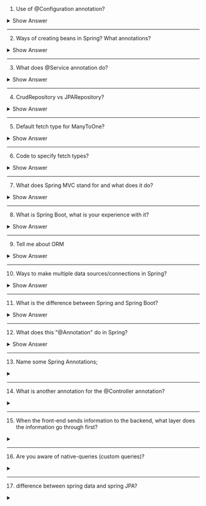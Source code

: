 
1. Use of @Configuration annotation?

<details> <summary>Show Answer</summary>
 
<blockquote>

Java Spring Framework, the `@Configuration` annotation is used to indicate that a class contains bean definitions that should be processed by the Spring container.

A class annotated with `@Configuration` is effectively a factory for creating beans, and its methods annotated with `@Bean` will create and configure individual beans. When the Spring container starts up, it will scan the application context for any `@Configuration` annotated classes and process them accordingly.
  
</blockquote>

</details>

---

2. Ways of creating beans in Spring? What annotations?

<details> <summary>Show Answer</summary>
 
<blockquote>

In spring framework, the beans can be created in three different ways:

1. XML configuration

The following syntax is used to define a bean

```XML
<bean id="..." class="...">
   <!-- dependencies and configuration for this bean go here -->
</bean>
```

2. `@Component` annotation

A bean will be registered for every class that has a `@Component` annotation in the Spring container with a bean id.

```java
package com.demo.annotationsconfig;

import org.springframework.stereotype.Component;

@Component
public class App {
}
```

3. `@Configuration` annotated class with `@Bean` annotated methods.

A class annotated with `@Configuration` is effectively a factory for creating beans, and its methods annotated with `@Bean` will create and configure individual beans.

```java
@Configuration
public class MyConfiguration {

    @Bean
    public MyBean myBean() {
        return new MyBean();
    }
}
```
  
</blockquote>

</details>

---

3. What does @Service annotation do?

<details> <summary>Show Answer</summary>
 
<blockquote>

**`@Service`:**

It is a specialization of `@Component`. The business logic of an application is in the service layer, `@Service` annotation is used to indicate that a class belongs to the service layer.
  
</blockquote>

</details>

---


4. CrudRepository vs JPARepository?

<details> <summary>Show Answer</summary>
 
<blockquote>



- The central interface in Spring Data repository is `Repository`. 
- Both CrudRepository and JPARepository are interfaces provided by Spring Data JPA to perform basic CRUD (Create, Read, Update, Delete) operations on entities in a database.
- The `CrudRepository` extends the `Repository`. It provides sophisticated CRUD functionality with methods like `save`, `findById`, `findAll`, `count`, `delete`, `existesById` etc.

- The `JpaRepository` extends the `CrudRepository` along with other repositories like  `ListCrudRepository`, `ListPagingAndSortingRepository`, and `PagingAndSortingRepository` etc.
- JpaRepository provides fine grained control over repository layer and it also as additional methods to perform more complex queries using the JPQL (Java Persistence Query Language) or native SQL queries like `findAll(Pageable)`, `findAll(Sort)`, `flush()` and `saveAndFlush(S)` etc.


  
</blockquote>

</details>

---

5. Default fetch type for ManyToOne?

<details> <summary>Show Answer</summary>
 
<blockquote>

The default fetch type for a `@ManyToOne` association in JPA (Java Persistence API) is `EAGER`. This means that when an entity containing a `@ManyToOne` association is fetched from the database, the associated entity is also fetched eagerly, by default.

The fetch type can be changed to `LAZY` explicityly by using the following code:

```java
@ManyToOne(fetch = FetchType.LAZY)
private OtherEntity otherEntity;
```
With LAZY fetch type, the associated entity will only be fetched from the database when it is actually accessed for the first time, which can help to improve performance by reducing unnecessary database queries.
  
</blockquote>

</details>

---

6. Code to specify fetch types?

<details> <summary>Show Answer</summary>
 
<blockquote>

The fetch type referes to the different ways of retreiving data from a database. There are two types:

1. `EAGER`: EAGER loading means that the associated entity or collection will be loaded immediately along with the owning entity. In other words, when an entity is retrieved from the database, its associated entities or collections are also retrieved from the database and loaded into memory.
2. `LAZY`: LAZY loading means that the associated entity or collection will not be loaded along with the owning entity. Instead, the associated entity or collection is loaded from the database only when it is actually accessed in the code.

The code to specify the fetch type is:

```java
import org.hibernate.FetchMode;
import org.hibernate.annotations.Fetch;

@Entity
public class Order {

    @OneToMany(fetch = FetchType.LAZY)
    private List<OrderItem> items;

    @OneToMany
    @Fetch(value = FetchMode.SELECT)
    private List<OrderNote> notes;

    // methods
}
```

In the above code `(fetch = FetchType.LAZY)` is used to specify the fetch mode as `LAZY` or `EAGER`. The `@Fetch(value = FetchMode.SELECT)` specifies the `LAZY` and `@Fetch(value = FetchMode.JOIN)` specifies `EAGER`.

  
</blockquote>

</details>

---

7. What does Spring MVC stand for and what does it do?

<details> <summary>Show Answer</summary>
 
<blockquote>

## MVC Architecture

**Model:** The component that deals with all the data-related logic or business logic is Model

**View:** This component deals with the UI logic of the application.

**Controller:** It is an interface between Model and View. It is used to process business logic and incoming requests, manipulate data using the Model component and interact with the Views to give the final output.

## Spring MVC

Spring MVC makes the life of a programmer easier by providing a Front Controller to handle all the controllers.

The flow in Spring MVC is as follows

![SpringMVC Architectire](/resources/SpringMVC.PNG)

- The request from the client is taken to web.xml which sends the request to the DispatcherServlet.
- Based on the request, the request is sent to a specific controller.
- An XML file is created for spring MVC and all the controllers are annotated with the `@Controller` annotation.
- The response from the controller is model and view name.
- The DispatcherServlet interacts with the view template and sends the response.

- In this architecture, as the DispatcherServlet handles all the requests and sends the response there is no direct interaction between the client and the controllers.

- As DispatcherServlet interacts with the view template, at any point in time the developer can change the view from JSP to thymeleaf or any other view template easily.
  
</blockquote>

</details>

---

8. What is Spring Boot, what is your experience with it?

<details> <summary>Show Answer</summary>
 
<blockquote>

- Spring Boot is a Java-based open-source framework that is used to create standalone, production-ready applications quickly and easily. 
- It is built on top of the Spring framework and provides a simplified approach to building and deploying web applications, microservices, and APIs.
- Spring Boot reduces the amount of boilerplate code required to build an application, making it easier to get started with Spring development. 
- It also provides a range of features such as auto-configuration, which automatically configures the application based on the dependencies added to the project, and embedded servers, which allow applications to be deployed without the need for a separate server installation.
  
</blockquote>

</details>

---


9. Tell me about ORM

<details> <summary>Show Answer</summary>
 
<blockquote>

ORM stands for Object Relational Mapping. The integration of Spring with Hibernate, iBATIS and Toplink frameworks is called Spring with ORM framework.

## Advantages of Spring ORM

- Less coding:
The process of managing the transaction, creating session and calling session factory can be avoided. Directly a hibernate template object can be used.
- Easy to test:
Junit testing can be used with Spring
- Better Exceptional Handling
- Integrated Transaction management

### JDBC vs ORM

![JDBC](/resources/JDBC.PNG)
- In the traditional JDBC approach the data from the result set is assigned to the object explicitly.

![ORM](/resources/ORM.PNG)
- In ORM the entity class is mapped with the SQL table and an object of the entity class is obtained.
  
</blockquote>

</details>

---

10.   Ways to make multiple data sources/connections in Spring?

<details> <summary>Show Answer</summary>
 
<blockquote>

Spring Framework provides several ways to make multiple data sources/connections, Here are some of the ways:

**1. Using multiple configuration files:** You can define different configuration files for each data source, and load them using Spring's @Configuration annotation. This allows you to configure multiple data sources separately, and inject them into different parts of your application.

**2. Using the DriverManagerDataSource class:** Spring's DriverManagerDataSource class allows you to configure multiple data sources programmatically. You can create multiple instances of this class, each with its own set of connection details, and inject them into your application.

**3.Using Spring Boot:** If you're using Spring Boot, you can define multiple data sources in your application.properties or application.yml file. Spring Boot will automatically create DataSource beans for each data source, which you can then inject into your application.

**4. Using Spring Data JPA:** Spring Data JPA provides support for multiple data sources out of the box. You can configure multiple data sources in your application.properties or application.yml file, and use the @Qualifier annotation to specify which data source to use in each repository.
  
</blockquote>

</details>

---

11. What is the difference between Spring and Spring Boot?

<details> <summary>Show Answer</summary>
 
<blockquote>

### Spring vs SPringBoot

| Aspect              | Spring                                                    | Spring Boot                                                                                     |
| ------------------- | --------------------------------------------------------- | ----------------------------------------------------------------------------------------------- |
| Configuration       | Requires manual configuration setup for most components   | Includes pre-configured setup for many common components                                        |
| Dependencies        | Requires explicit management of dependencies and versions | Uses a dependency management plugin to manage dependencies and versions                         |
| Packaging           | Requires manual packaging of the application              | Includes tools to automatically package the application as a self-contained executable JAR file |
| Auto-configuration  | Doesn't have auto-configuration                           | Includes auto-configuration to automatically configure components based on classpath            |
| Embedded Containers | Requires manual configuration of an embedded container    | Includes embedded containers such as Tomcat by default                     |
| Annotation          | Needs more annotation for configuration                   | Requires less annotation for configuration                                                      |
| Ease of Use         | Less easy to use                                          | More easy to use                                                                                |

- Spring Boot builds on top of Spring to provide a more streamlined and easier to use experience for developers. It includes many pre-configured setups and auto-configuration features, reducing the amount of manual configuration required.

  
</blockquote>

</details>

---

12.   What does this "@Annotation" do in Spring?

<details> <summary>Show Answer</summary>
 
<blockquote>

`@Annotation` is a syntax used to declare annotations in java and spring. 

Few Examples for annotations in spring are:

- `@Autowired` annotation is used to automatically wire dependencies into a Spring bean.
- `@RequestMapping` annotation is used to map HTTP requests to controller methods.
- `@Transactional` annotation is used to mark a method as transactional.
- Spring also has stereotype annotations like:

**1. `@Component`**

`@Component` is the main Stereotype Annotation. It is a class-level annotation. `@Component` is used across the application to mark the beans as Spring's managed components.

**2. `@Service`**

It is a specialization of `@Component`. The business logic of an application is in the service layer, `@Service` annotation is used to indicate that a class belongs to the service layer.

**3. `@Repository`**

It is a specialization of `@Component`. It is very similar to the DAO pattern. DAO classes provide CRUD operations for database tables.

**4. `@Controller`**

It is a specialisation of `@Component`. The `@Controller` indicates that a particular class is a controller. It is mostly used with Spring MVC applications. It is used in combination with annotated methods based on the `@RequestMapping` annotation. The dispatcher scans the class and detects methods with `@RequestMapping`. 

  
</blockquote>

</details>

---

13. Name some Spring Annotations;


<details><summary></summary>

<blockquote>

Few Examples for annotations in spring are:

- `@Autowired` annotation is used to automatically wire dependencies into a Spring bean.
- `@RequestMapping` annotation is used to map HTTP requests to controller methods.
- `@Transactional` annotation is used to mark a method as transactional.
- Spring also has stereotype annotations like:

**1. `@Component`**

`@Component` is the main Stereotype Annotation. It is a class-level annotation. `@Component` is used across the application to mark the beans as Spring's managed components.

**2. `@Service`**

It is a specialization of `@Component`. The business logic of an application is in the service layer, `@Service` annotation is used to indicate that a class belongs to the service layer.

**3. `@Repository`**

It is a specialization of `@Component`. It is very similar to the DAO pattern. DAO classes provide CRUD operations for database tables.

**4. `@Controller`**

It is a specialisation of `@Component`. The `@Controller` indicates that a particular class is a controller. It is mostly used with Spring MVC applications. It is used in combination with annotated methods based on the `@RequestMapping` annotation. The dispatcher scans the class and detects methods with `@RequestMapping`. 


</blockquote>

</details>

---

14. What is another annotation for the @Controller annotation?

<details><summary></summary>

<blockquote>

- `@Component` is annother annotation for `@Controller`.

- `@Component` is the main Stereotype Annotation. It is a class-level annotation. `@Component` is used across the application to mark the beans as Spring's managed components.

</blockquote>

</details>

---

15.  When the front-end sends information to the backend, what layer does the information go through first?


<details><summary></summary>

<blockquote>

- When the frontend sends the information to backend the Controller layer recieves the information first.

- The Controller layer in Spring is responsible for receiving and processing incoming HTTP requests, and for returning an appropriate HTTP response.

</blockquote>

</details>

---

16. Are you aware of native-queries (custom queries)? 

<details><summary></summary>

<blockquote>

- Native queries are also known as custom queries, in the context of Spring framework. In Spring, native queries are SQL queries that are written in the database-specific language and executed using a database driver, instead of using the ORM framework like Hibernate or JPA.

- In Spring Data JPA, developers can execute native queries by using the `@Query` annotation with the nativeQuery attribute set to true. This allows developers to use custom SQL queries to interact with the database, which can be useful for complex queries or for cases where the JPA query language is not expressive enough.

- However, using native queries can have drawbacks, such as reduced portability across different databases, increased risk of SQL injection attacks, and increased complexity of the application code. Therefore, it is important to carefully consider the tradeoffs before deciding whether to use native queries or not.

</blockquote>

</details>

---

17. difference between spring data and spring JPA?

<details><summary></summary>

<blockquote>

Spring Data is a high-level data access framework that provides a unified API for interacting with different types of data stores. Spring JPA is a specific module within Spring Data that provides support for Java Persistence API (JPA), which is a standard API for ORM in Java. In summary, Spring Data provides a high-level API for interacting with different types of data stores, while Spring JPA is a specific module within Spring Data that provides additional features and enhancements for working with JPA.

</blockquote>

</details>


